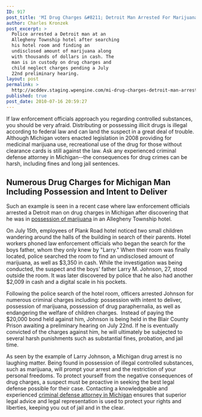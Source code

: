 ```yaml
---
ID: 917
post_title: 'MI Drug Charges &#8211; Detroit Man Arrested For Marijuana Possession at Allegheny Township Hotel'
author: Charles Kronzek
post_excerpt: >
  Police arrested a Detroit man at an
  Allegheny Township hotel after searching
  his hotel room and finding an
  undisclosed amount of marijuana along
  with thousands of dollars in cash. The
  man is in custody on drug charges and
  child neglect charges pending a July
  22nd preliminary hearing.
layout: post
permalink: >
  http://acddev.staging.wpengine.com/mi-drug-charges-detroit-man-arrested-for-marijuana-possession-at-allegheny-township-hotel.html
published: true
post_date: 2010-07-16 20:59:27
---
```

If law enforcement officials approach you regarding controlled substances, you should be very afraid. Distributing or possessing illicit drugs is illegal according to federal law and can land the suspect in a great deal of trouble. Although Michigan voters enacted legislation in 2008 providing for medicinal marijuana use, recreational use of the drug for those without clearance cards is still against the law. Ask any experienced criminal defense attorney in Michigan--the consequences for drug crimes can be harsh, including fines and long jail sentences.
<h2>Numerous Drug Charges for Michigan Man Including Possession and Intent to Deliver</h2>
Such an example is seen in a recent case where law enforcement officials arrested a Detroit man on drug charges in Michigan after discovering that he was in <a href="http://acddev.staging.wpengine.com/marijuana.html" target="_blank">possession of marijuana</a> in an Allegheny Township hotel.

On July 15th, employees of Plank Road hotel noticed two small children wandering around the halls of the building in search of their parents. Hotel workers phoned law enforcement officials who began the search for the boys father, whom they only knew by "Larry." When their room was finally located, police searched the room to find an undisclosed amount of marijuana, as well as $3,350 in cash. While the investigation was being conducted, the suspect and the boys' father Larry M. Johnson, 27, stood outside the room. It was later discovered by police that he also had another $2,009 in cash and a digital scale in his pockets.

Following the police search of the hotel room, officers arrested Johnson for numerous criminal charges including: possession with intent to deliver, possession of marijuana, possession of drug paraphernalia, as well as endangering the welfare of children charges.  Instead of paying the $20,000 bond held against him, Johnson is being held in the Blair County Prison awaiting a preliminary hearing on July 22nd. If he is eventually convicted of the charges against him, he will ultimately be subjected to several harsh punishments such as substantial fines, probation, and jail time.

As seen by the example of Larry Johnson, a Michigan drug arrest is no laughing matter. Being found in possession of illegal controlled substances, such as marijuana, will prompt your arrest and the restriction of your personal freedoms. To protect yourself from the negative consequences of drug charges, a suspect must be proactive in seeking the best legal defense possible for their case. Contacting a knowledgeable and experienced <a href="http://acddev.staging.wpengine.com" target="_blank">criminal defense attorney in Michigan</a> ensures that superior legal advice and legal representation is used to protect your rights and liberties, keeping you out of jail and in the clear.